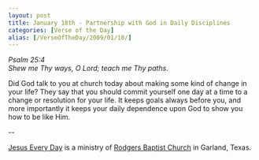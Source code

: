 ```yaml
---
layout: post
title: January 18th - Partnership with God in Daily Disciplines
categories: [Verse of the Day]
alias: [/VerseOfTheDay/2009/01/18/]
---
```


_Psalm 25:4  
Shew me Thy ways, O Lord; teach me Thy paths._

Did God talk to you at church today about making some kind of
change in your life? They say that you should commit yourself one day
at a time to a change or resolution for your life. It keeps goals
always before you, and more importantly it keeps your daily
dependence upon God to show you how to be like Him.

 --

<a href=http://jesuseveryday.net>Jesus Every Day</a> is a ministry of <a href=http://rodgersbaptist.net>Rodgers Baptist Church</a> in Garland, Texas.
